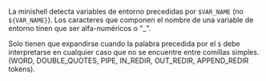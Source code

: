 La minishell detecta variables de entorno precedidas por `$VAR_NAME`
 (no `${VAR_NAME}`).
Los caracteres que componen el nombre de una variable de entorno 
tinen que ser alfa-numéricos o "_".

Solo tienen que expandirse cuando la palabra precedida por el `$` 
debe interpretarse en cualquier caso que no se encuentre entre comillas simples.
(WORD, DOUBLE_QUOTES, PIPE, IN_REDIR, OUT_REDIR, APPEND_REDIR  tokens).